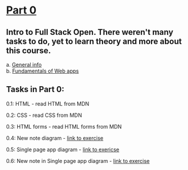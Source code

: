 # [Part 0](https://fullstackopen.com/en/part0)

## Intro to Full Stack Open. There weren't many tasks to do, yet to learn theory and more about this course.

a. [General info](https://fullstackopen.com/en/part0/general_info)\
b. [Fundamentals of Web apps](https://fullstackopen.com/en/part0/fundamentals_of_web_apps)

## Tasks in Part 0:

0.1: HTML - read HTML from MDN

0.2: CSS - read CSS from MDN

0.3: HTML forms - read HTML forms from MDN

0.4: New note diagram - [link to exercise](0.4-New-note-diagram.md)

0.5: Single page app diagram - [link to exericse](0.5-Single-page-app-diagram.md)

0.6: New note in Single page app diagram - [link to exercise](0.6-New-note-in-Single-page-app-diagram.md)
